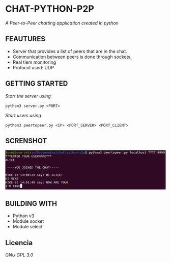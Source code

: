 # CHAT-PYTHON-P2P

_A Peer-to-Peer chatting application created in python_

## FEAUTURES

* Server that provides a list of peers that are in the chat.
* Communication between peers is done through sockets.
* Real tiem monitoring
* Protocol used: UDP

## GETTING STARTED
_Start the server using_
```
python3 server.py <PORT>
```
_Start users using_
```
python3 peertopeer.py <IP> <PORT_SERVER> <PORT_CLIENT>
```
## SCRENSHOT

![](https://github.com/jose-masa-cabrera/chat-python-p2p/blob/main/images/image1.png)

## BUILDING WITH

* Python v3
* Module socket
* Module select


## Licencia 

_GNU GPL 3.0_

